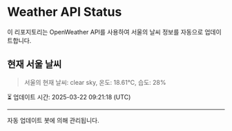 
# Weather API Status

이 리포지토리는 OpenWeather API를 사용하여 서울의 날씨 정보를 자동으로 업데이트합니다.

## 현재 서울 날씨
> 서울의 현재 날씨: clear sky, 온도: 18.61°C, 습도: 28%

⏳ 업데이트 시간: 2025-03-22 09:21:18 (UTC)

---
자동 업데이트 봇에 의해 관리됩니다.
